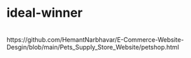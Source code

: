 # ideal-winner
<br>
https://github.com/HemantNarbhavar/E-Commerce-Website-Desgin/blob/main/Pets_Supply_Store_Website/petshop.html
